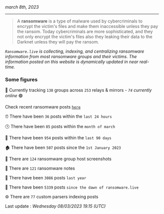 _march 8th, 2023_

---

> A **ransomware** is a type of malware used by cybercriminals to encrypt the victim's files and make them inaccessible unless they pay the ransom. Today cybercriminals are more sophisticated, and they not only encrypt the victim's files also they leaking their data to the Darknet unless they will pay the ransom.


_`Ransomware.live` is collecting, indexing, and centralizing ransomware information from most ransomware groups and their victims. The information posted on this website is dynamically updated in near real-time._

### Some figures 

🔎 Currently tracking `138` groups across `253` relays & mirrors - _`74` currently online_ 🟢

Check recent ransomware posts [`here`](recentposts.md)


⏰ There have been `36` posts within the `last 24 hours`

🕓 There have been `85` posts within the `month of march`

📅 There have been `954` posts within the `last 90 days`

🏚 There have been `507` posts since the `1st January 2023`

📸 There are `124` ransomware group host screenshots

📝 There are `121` ransomware notes

🚀 There have been `3086` posts `last year`

🐣 There have been `5339` posts `since the dawn of ransomware.live`

⚙️ There are `77` custom parsers indexing posts



Last update : _Wednesday 08/03/2023 19.15 (UTC)_

